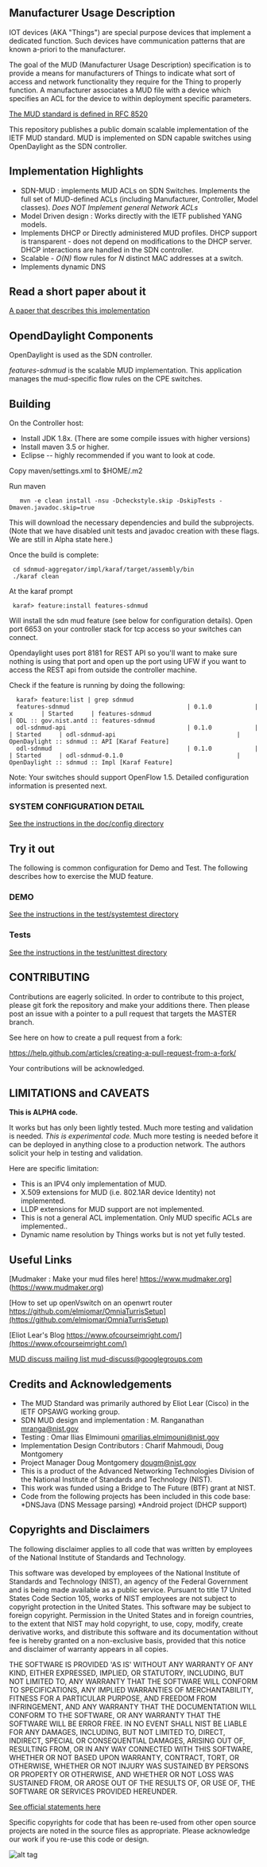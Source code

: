 ##  Manufacturer Usage Description ##

IOT devices (AKA "Things") are special purpose devices that implement a dedicated function.
Such devices have communication patterns that are known a-priori to the manufacturer.

The goal of the MUD (Manufacturer Usage Description) specification is
to provide a means for manufacturers of Things to indicate what sort of
access and network functionality they require for the Thing to properly
function.  A manufacturer associates a MUD file with a device which
specifies an ACL for the device to within deployment specific parameters.

[The MUD standard is defined in RFC 8520](https://tools.ietf.org/html/rfc8520)

This repository publishes a public domain scalable implementation of
the  IETF MUD standard.  MUD is implemented on SDN capable switches
using OpenDaylight as the SDN controller.


## Implementation Highlights ##

* SDN-MUD : implements MUD ACLs on SDN Switches. 
  Implements the full set of MUD-defined ACLs (including Manufacturer, Controller, Model classes).
  *Does NOT Implement general Network ACLs*
* Model Driven design : Works directly with the IETF published YANG models.
* Implements DHCP or Directly administered MUD profiles. DHCP support is transparent - does not depend on modifications to the
  DHCP server. DHCP interactions are handled in the SDN controller.
* Scalable - *O(N)* flow rules for *N* distinct MAC addresses at a switch.
* Implements dynamic DNS

## Read a short paper about it ##

[A paper that describes this implementation](https://github.com/usnistgov/nist-mud/blob/master/docs/arch/icn2019-r7.pdf)

## OpendDaylight Components ##

OpenDaylight is used as the SDN controller. 

*features-sdnmud* is the scalable MUD implementation.  This application manages the mud-specific flow rules on the CPE switches.



## Building ##

On the Controller host:

* Install JDK 1.8x. (There are some compile issues with higher versions)
* Install maven 3.5 or higher.
* Eclipse -- highly recommended if you want to look at code.

Copy maven/settings.xml to $HOME/.m2

Run maven

       mvn -e clean install -nsu -Dcheckstyle.skip -DskipTests -Dmaven.javadoc.skip=true

This will download the necessary dependencies and build the subprojects. (Note that we have disabled 
unit tests and javadoc creation with these flags. We are still in Alpha state here.)

Once the build is complete:

     cd sdnmud-aggregator/impl/karaf/target/assembly/bin
     ./karaf clean

At the karaf prompt 

     karaf> feature:install features-sdnmud

Will install the sdn mud feature (see below for configuration details).
Open port 6653 on your controller stack for tcp access so your switches
can connect.

Opendaylight uses port 8181 for REST API so you'll want to make sure
nothing is using that port and open up the port using UFW if you want
to access the REST api from outside the controller machine.

Check if the feature is running by doing the following:

      karaf> feature:list | grep sdnmud
      features-sdnmud                                 | 0.1.0            | x        | Started     | features-sdnmud                                 | ODL :: gov.nist.antd :: features-sdnmud
      odl-sdnmud-api                                  | 0.1.0            |          | Started     | odl-sdnmud-api                                  | OpenDaylight :: sdnmud :: API [Karaf Feature]
      odl-sdnmud                                      | 0.1.0            |          | Started     | odl-sdnmud-0.1.0                                | OpenDaylight :: sdnmud :: Impl [Karaf Feature]

Note: Your switches should support OpenFlow 1.5. Detailed configuration information is presented next.

### SYSTEM CONFIGURATION DETAIL ###



[See the instructions in the doc/config directory](docs/config/README.md)


## Try it out  ##

The following is common configuration for Demo and Test. The following describes
how to exercise the MUD feature.


### DEMO ###

[See the instructions in the test/systemtest directory](test/systemtest/README.md)


### Tests ###

[See the instructions in the test/unittest directory](test/unittest/README.md)

## CONTRIBUTING ##

Contributions are eagerly solicited. In order to contribute to this project, please git fork the repository and
make your additions there. Then please post an issue with a pointer to a pull request that targets the MASTER branch.

See here on how to create a pull request from a fork:

https://help.github.com/articles/creating-a-pull-request-from-a-fork/

Your contributions will be acknowledged.

## LIMITATIONS and CAVEATS ##

**This is ALPHA code.** 

It works but has only been lightly tested. Much more testing and validation is needed.
*This is experimental code.* Much more testing is needed before it can be
deployed in anything close to a  production network. The authors solicit
your help in testing and validation.

Here are specific limitation:

* This is an IPV4 only implementation of MUD. 
* X.509 extensions for MUD (i.e. 802.1AR device Identity) not implemented.
* LLDP extensions for MUD support are not implemented.
* This is not a general ACL implementation. Only MUD specific ACLs are implemented..
* Dynamic name resolution by Things  works but is not yet fully tested.



## Useful Links ##


[Mudmaker : Make your mud files here! https://www.mudmaker.org] (https://www.mudmaker.org)

[How to set up openVswitch on an openwrt router https://github.com/elmiomar/OmniaTurrisSetup](https://github.com/elmiomar/OmniaTurrisSetup)

[Eliot Lear's Blog https://www.ofcourseimright.com/](https://www.ofcourseimright.com/)

[MUD discuss mailing list mud-discuss@googlegroups.com](mailto:mud-discuss@googlegroups.com)


## Credits and Acknowledgements ##

* The MUD Standard was primarily authored by Eliot Lear (Cisco) in the IETF OPSAWG working group.
* SDN MUD design and implementation : M. Ranganathan <mranga@nist.gov>
* Testing : Omar Ilias Elmimouni <omarilias.elmimouni@nist.gov>
* Implementation Design Contributors : Charif Mahmoudi, Doug Montgomery
* Project Manager Doug Montgomery <dougm@nist.gov>
* This is a product of the Advanced Networking Technologies Division of the National Institute of Standards and Technology (NIST).
* This work was funded using a Bridge to The Future (BTF) grant at NIST.
* Code from the following projects has been included in this code base:
    *DNSJava  (DNS Message parsing)
    *Android project  (DHCP support)

## Copyrights and Disclaimers ##

The following disclaimer applies to all code that was written by employees
of the National Institute of Standards and Technology.

This software was developed by employees of the National Institute of
Standards and Technology (NIST), an agency of the Federal Government
and is being made available as a public service. Pursuant to title 17
United States Code Section 105, works of NIST employees are not subject
to copyright protection in the United States.  This software may be
subject to foreign copyright.  Permission in the United States and in
foreign countries, to the extent that NIST may hold copyright, to use,
copy, modify, create derivative works, and distribute this software
and its documentation without fee is hereby granted on a non-exclusive
basis, provided that this notice and disclaimer of warranty appears in
all copies.

THE SOFTWARE IS PROVIDED 'AS IS' WITHOUT ANY WARRANTY OF ANY KIND,
EITHER EXPRESSED, IMPLIED, OR STATUTORY, INCLUDING, BUT NOT LIMITED
TO, ANY WARRANTY THAT THE SOFTWARE WILL CONFORM TO SPECIFICATIONS, ANY
IMPLIED WARRANTIES OF MERCHANTABILITY, FITNESS FOR A PARTICULAR PURPOSE,
AND FREEDOM FROM INFRINGEMENT, AND ANY WARRANTY THAT THE DOCUMENTATION
WILL CONFORM TO THE SOFTWARE, OR ANY WARRANTY THAT THE SOFTWARE WILL
BE ERROR FREE.  IN NO EVENT SHALL NIST BE LIABLE FOR ANY DAMAGES,
INCLUDING, BUT NOT LIMITED TO, DIRECT, INDIRECT, SPECIAL OR CONSEQUENTIAL
DAMAGES, ARISING OUT OF, RESULTING FROM, OR IN ANY WAY CONNECTED WITH
THIS SOFTWARE, WHETHER OR NOT BASED UPON WARRANTY, CONTRACT, TORT, OR
OTHERWISE, WHETHER OR NOT INJURY WAS SUSTAINED BY PERSONS OR PROPERTY
OR OTHERWISE, AND WHETHER OR NOT LOSS WAS SUSTAINED FROM, OR AROSE OUT
OF THE RESULTS OF, OR USE OF, THE SOFTWARE OR SERVICES PROVIDED HEREUNDER.

[See official statements here](https://www.nist.gov/director/copyright-fair-use-and-licensing-statements-srd-data-and-software)


Specific copyrights for code that has been re-used from other open 
source projects are noted in the source files as appropriate.
Please acknowledge our work if you re-use this code or design.

![alt tag](docs/logos/nist-logo.png)
